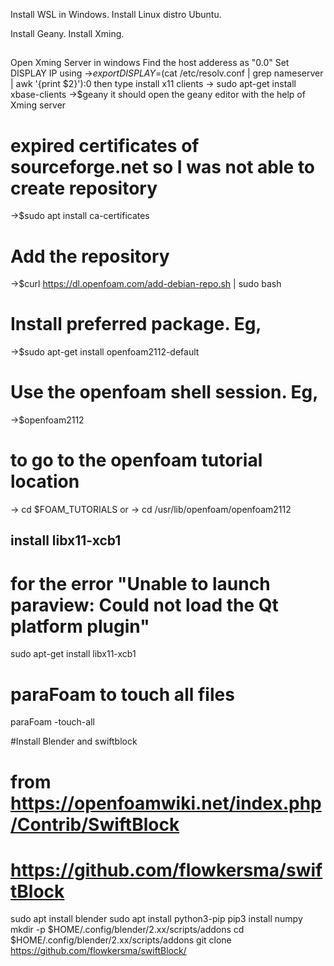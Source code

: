Install WSL in Windows.
Install Linux distro Ubuntu.

Install Geany.
Install Xming.

##
Open Xming Server in windows
Find the host adderess as "0.0"
Set DISPLAY IP using
->$export DISPLAY=$(cat /etc/resolv.conf | grep nameserver | awk '{print $2}'):0
then type
install x11 clients
-> sudo apt-get install xbase-clients
->$geany
it should open the geany editor with the help of Xming server

# expired certificates of sourceforge.net so I was not able to create repository
->$sudo apt install ca-certificates

# Add the repository
->$curl https://dl.openfoam.com/add-debian-repo.sh | sudo bash

# Install preferred package. Eg,
->$sudo apt-get install openfoam2112-default

# Use the openfoam shell session. Eg,
->$openfoam2112

# to go to the openfoam tutorial location
-> cd $FOAM_TUTORIALS
or 
-> cd /usr/lib/openfoam/openfoam2112

## install libx11-xcb1
# for the error "Unable to launch paraview: Could not load the Qt platform plugin"
sudo apt-get install libx11-xcb1

# paraFoam to touch all files
paraFoam -touch-all

#Install Blender and swiftblock
# from https://openfoamwiki.net/index.php/Contrib/SwiftBlock
# https://github.com/flowkersma/swiftBlock
sudo apt install blender
sudo apt install python3-pip
pip3 install numpy
mkdir -p $HOME/.config/blender/2.xx/scripts/addons
cd $HOME/.config/blender/2.xx/scripts/addons
git clone https://github.com/flowkersma/swiftBlock/